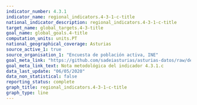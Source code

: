 ```yaml
---
indicator_number: 4.3.1
indicator_name: regional_indicators.4-3-1-c-title
national_indicator_description: regional_indicators.4-3-1-c-title
target_name: global_targets.4-3-title
goal_name: global_goals.4-title
computation_units: units.PT
national_geographical_coverage: Asturias
source_active_1: true
source_organisation_1: "Encuesta de población activa, INE"
goal_meta_link: "https://github.com/sadeiasturias/asturias-datos/raw/develop/descargas/methodology/4.3.1.c.pdf"
goal_meta_link_text: Nota metodológica del indicador 4.3.1.c
data_last_update: "06/05/2020"
data_non_statistical: false
reporting_status: complete
graph_title: regional_indicators.4-3-1-c-title
graph_type: line
---
```

